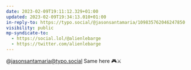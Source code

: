 ```yaml
---
date: 2023-02-09T19:11:12.329+01:00
updated: 2023-02-09T19:34:13.010+01:00
in-reply-to: https://typo.social/@jasonsantamaria/109835762046247850
visibility: public
mp-syndicate-to:
  - https://social.lol/@alienlebarge
  - https://twitter.com/alienlebarge
---
```

@jasonsantamaria@typo.social Same here 🎮⚔️
